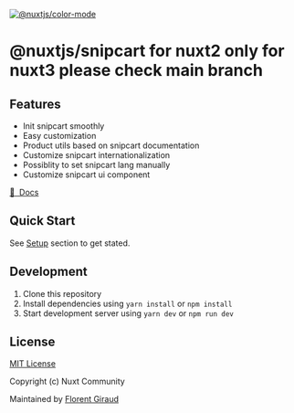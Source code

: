 [![@nuxtjs/color-mode](https://snipcart.nuxtjs.org/preview.png)](https://snipcart.nuxtjs.org)

# @nuxtjs/snipcart for nuxt2 only for nuxt3 please check main branch

## Features

- Init snipcart smoothly
- Easy customization
- Product utils based on snipcart documentation
- Customize snipcart internationalization
- Possiblity to set snipcart lang manually
- Customize snipcart ui component

[📖 &nbsp;Docs](https://snipcart.nuxtjs.org)

## Quick Start

See [Setup](https://snipcart.nuxtjs.org/setup) section to get stated.

## Development 

1. Clone this repository
2. Install dependencies using `yarn install` or `npm install`
3. Start development server using `yarn dev` or `npm run dev`
  
## License

[MIT License](./LICENSE)

Copyright (c) Nuxt Community

Maintained by [Florent Giraud](https://github.com/flozero)

<!-- Badges -->
[npm-version-src]: https://img.shields.io/npm/v/@nuxtjs/snipcart/latest.svg
[npm-version-href]: https://npmjs.com/package/@nuxtjs/snipcart

[npm-downloads-src]: https://img.shields.io/npm/dt/@nuxtjs/snipcart.svg
[npm-downloads-href]: https://npmjs.com/package/@nuxtjs/snipcart

[github-actions-ci-src]: https://github.com/nuxt-community/snipcart-module/workflows/ci/badge.svg
[github-actions-ci-href]: https://github.com/nuxt-community/snipcart-module/actions?query=workflow%3Aci

[codecov-src]: https://img.shields.io/codecov/c/github/nuxt-community/snipcart-module.svg
[codecov-href]: https://codecov.io/gh/nuxt-community/snipcart-module

[license-src]: https://img.shields.io/npm/l/@nuxtjs/snipcart.svg
[license-href]: https://npmjs.com/package/@nuxtjs/snipcart
